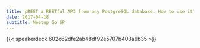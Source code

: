 ```yaml
---
title: pREST a RESTful API from any PostgreSQL database. How to use it?
date: 2017-04-18
subtitle: Meetup Go SP
---
```


{{< speakerdeck 602c62dfe2ab48df92e5707b403a6b35 >}}